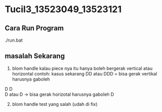 # Tucil3_13523049_13523121

## Cara Run Program

./run.bat

## masalah Sekarang
1. blom handle kalau piece nya itu hanya boleh bergerak vertical atau horizontal
contoh: kasus sekarang 
DD atau DDD = bisa gerak vertikal harusnya gaboleh

D        D    
D  atau  D    -> bisa gerak horizotal harusnya gaboleh
         D


2. blom handle test yang salah (udah di fix)